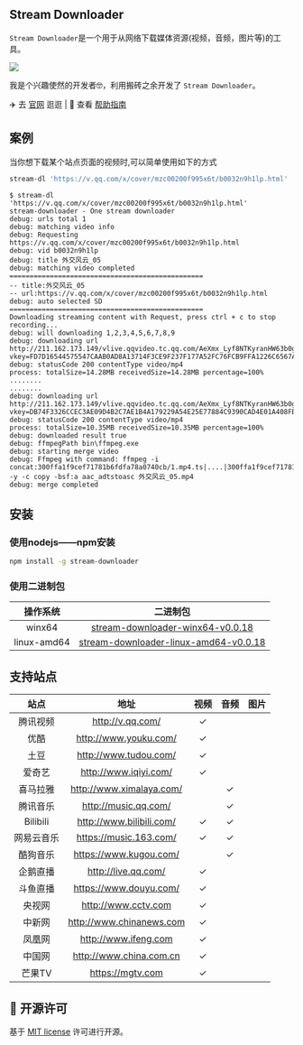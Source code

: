 ## Stream Downloader
`Stream Downloader`是一个用于从网络下载媒体资源(视频，音频，图片等)的工具。

![](https://github.com/lunnlew/stream-downloader/workflows/Upload%20Release%20Asset/badge.svg)

我是个兴趣使然的开发者🤓，利用搬砖之余开发了 `Stream Downloader`。

✈️ 去 [官网](https://streamdl.karoy.cn) 逛逛  |  📖 查看 [帮助指南](https://streamdl.karoy.cn/guide/)

## 案例
当你想下载某个站点页面的视频时,可以简单使用如下的方式
```sh
stream-dl 'https://v.qq.com/x/cover/mzc00200f995x6t/b0032n9h1lp.html'
```

	$ stream-dl 'https://v.qq.com/x/cover/mzc00200f995x6t/b0032n9h1lp.html'
	stream-downloader - One stream downloader
	debug: urls total 1
	debug: matching video info
	debug: Requesting https://v.qq.com/x/cover/mzc00200f995x6t/b0032n9h1lp.html
	debug: vid b0032n9h1lp
	debug: title 外交风云_05
	debug: matching video completed
	================================================
	-- title:外交风云_05
	-- url:https://v.qq.com/x/cover/mzc00200f995x6t/b0032n9h1lp.html
	debug: auto selected SD
	================================================
	Downloading streaming content with Request, press ctrl + c to stop recording...
	debug: will downloading 1,2,3,4,5,6,7,8,9
	debug: downloading url http://211.162.173.149/vlive.qqvideo.tc.qq.com/AeXmx_Lyf8NTKyranHW63b0gcNIqVYyXRNquS1JVP524/uwMROfz2r5zAoaQXGdGnC2dfKb8lyKS1sskNZcPDHZeE8qgJ/l00326604nv.p203.1.mp4?vkey=FD7D16544575547CAAB0AD8A13714F3CE9F237F177A52FC76FCB9FFA1226C6567AA28553FDE74B25EEBDFEC581D1E09F61537ACA7C2845A426633DECAB8088FF45FA8F9A277229D6F59FCF172F411CCA6A5B490888B0EA4AC1A7D27671F221B954631CB2B2E01D8ABF2E4BFE4ED973BA
	debug: statusCode 200 contentType video/mp4
	process: totalSize=14.28MB receivedSize=14.28MB percentage=100%
	........
	........
	debug: downloading url http://211.162.173.149/vlive.qqvideo.tc.qq.com/AeXmx_Lyf8NTKyranHW63b0gcNIqVYyXRNquS1JVP524/uwMROfz2r5zAoaQXGdGnC2dfKb8lyKS1sskNZcPDHZeE8qgJ/l00326604nv.p203.9.mp4?vkey=DB74F3326CCEC3AE09D4B2C7AE1B4A179229A54E25E77884C9390CAD4E01A408FBCF8F739A3CD2606DA8403D8A6A99AB23D861B670CFE1DCF330FA260168CAFC68B221920A14ED51BF3C1DA17412F2F41B13A8ADF5AF726280167ED7678F697D889E7DF8DE08D4DB9BA1C6A18074865D
	debug: statusCode 200 contentType video/mp4
	process: totalSize=10.35MB receivedSize=10.35MB percentage=100%
	debug: downloaded result true
	debug: ffmpegPath bin\ffmpeg.exe
	debug: starting merge video
	debug: Ffmpeg with command: ffmpeg -i concat:300ffa1f9cef71781b6fdfa78a0740cb/1.mp4.ts|....|300ffa1f9cef71781b6fdfa78a0740cb/9.mp4.ts -y -c copy -bsf:a aac_adtstoasc 外交风云_05.mp4
	debug: merge completed

## 安装
### 使用nodejs——npm安装
```sh
npm install -g stream-downloader
```
### 使用二进制包

|  操作系统  |         二进制包          |
| :----: | :-------------------: |
| winx64 |   [stream-downloader-winx64-v0.0.18](https://github.com/lunnlew/stream-downloader/releases/download/v0.0.18/stream-downloader-winx64.exe)   |
| linux-amd64 |   [stream-downloader-linux-amd64-v0.0.18](https://github.com/lunnlew/stream-downloader/releases/download/v0.0.18/stream-downloader-linux-amd64)   |

## 支持站点

|  站点  |         地址          | 视频 | 音频 | 图片 |
| :----: | :-------------------: | :--: | :--: | :--: |
| 腾讯视频 |   http://v.qq.com/    |  ✓   |      |      |
|  优酷  | http://www.youku.com/ |  ✓   |      |      |
|  土豆  | http://www.tudou.com/ |  ✓   |      |      |
| 爱奇艺 | http://www.iqiyi.com/ |  ✓   |      |      |
| 喜马拉雅 | http://www.ximalaya.com/ |     |   ✓   |      |
| 腾讯音乐 | http://music.qq.com/ |     |   ✓   |      |
| Bilibili | http://www.bilibili.com/ |  ✓   |   ✓   |      |
| 网易云音乐 | https://music.163.com/ |  ✓   |   ✓   |      |
| 酷狗音乐 | https://www.kugou.com/ |      |   ✓   |      |
| 企鹅直播 | http://live.qq.com/ |  ✓   |      |      |
| 斗鱼直播 | https://www.douyu.com/ |  ✓   |      |      |
| 央视网 | http://www.cctv.com |  ✓   |      |      |
| 中新网 | http://www.chinanews.com |  ✓   |      |      |
| 凤凰网 | http://www.ifeng.com |  ✓   |      |      |
| 中国网 | http://www.china.com.cn |  ✓   |      |      |
| 芒果TV | https://mgtv.com |  ✓   |      |      |

## 📜 开源许可
基于 [MIT license](https://opensource.org/licenses/MIT) 许可进行开源。
